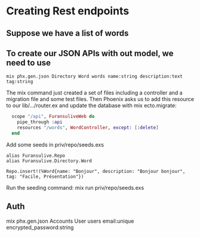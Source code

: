 # Creating Rest endpoints

## Suppose we have a list of words

## To create our JSON APIs with out model, we need to use

```
mix phx.gen.json Directory Word words name:string description:text tag:string
```

The mix command just created a set of files including a controller and a migration file and some test files. Then Phoenix asks us to add this resource to our lib/.../router.ex and update the database with mix ecto.migrate:

```elixir
  scope "/api", FuransuliveWeb do
    pipe_through :api
    resources "/words", WordController, except: [:delete]
  end
```

Add some seeds in priv/repo/seeds.exs

```
alias Furansulive.Repo
alias Furansulive.Directory.Word

Repo.insert!(%Word{name: "Bonjour", description: "Bonjour bonjour", tag: "Facile, Présentation"})

```

Run the seeding command:
mix run priv/repo/seeds.exs

## Auth

mix phx.gen.json Accounts User users email:unique encrypted_password:string
